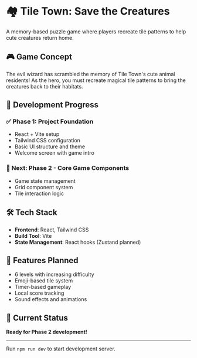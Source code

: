 # 🏘️ Tile Town: Save the Creatures

A memory-based puzzle game where players recreate tile patterns to help cute creatures return home.

## 🎮 Game Concept

The evil wizard has scrambled the memory of Tile Town's cute animal residents! As the hero, you must recreate magical tile patterns to bring the creatures back to their habitats.

## 🚀 Development Progress

### ✅ Phase 1: Project Foundation
- React + Vite setup
- Tailwind CSS configuration
- Basic UI structure and theme
- Welcome screen with game intro

### 🔄 Next: Phase 2 - Core Game Components
- Game state management
- Grid component system
- Tile interaction logic

## 🛠️ Tech Stack
- **Frontend**: React, Tailwind CSS
- **Build Tool**: Vite
- **State Management**: React hooks (Zustand planned)

## 📱 Features Planned
- 6 levels with increasing difficulty
- Emoji-based tile system
- Timer-based gameplay
- Local score tracking
- Sound effects and animations

## 🎯 Current Status
**Ready for Phase 2 development!**

---

Run `npm run dev` to start development server.
